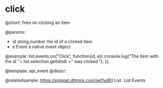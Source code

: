 click
=============

@short:
fires on clicking an item

@params:
- id		string,number			the id of a clicked item
- e			Event					a native event object


@example:
list.events.on("Click", function(id, e){
    console.log("The item with the id "+ list.selection.getId(id) +" was clicked.");
});


@template: api_event
@descr:

@relatedsample: https://snippet.dhtmlx.com/iwt1yd61	List. List Events

